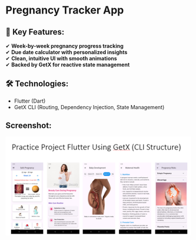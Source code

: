 # Pregnancy Tracker App

## 🔹 Key Features:
✔ **Week-by-week pregnancy progress tracking**  
✔ **Due date calculator with personalized insights**  
✔ **Clean, intuitive UI with smooth animations**  
✔ **Backed by GetX for reactive state management**  

## 🛠 Technologies:
- Flutter (Dart)  
- GetX CLI (Routing, Dependency Injection, State Management)  

## Screenshot:
![App Screenshot](https://github.com/Fahamin/pregnancy/blob/master/Screenshot_33.png?raw=true)
